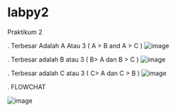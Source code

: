 # labpy2

Praktikum 2

. Terbesar Adalah A Atau 3 ( A  > B and A > C )
 ![image](https://user-images.githubusercontent.com/56407197/70549663-27d54c80-1ba7-11ea-845f-4a78df75720e.png)

. Terbesar adalah B atau 3 ( B> A dan B > C )
 ![image](https://user-images.githubusercontent.com/56407197/70549723-450a1b00-1ba7-11ea-954a-dc010aa40432.png)

. Terbesar adalah C atau 3 ( C> A dan C > B )
 ![image](https://user-images.githubusercontent.com/56407197/70549774-5ce19f00-1ba7-11ea-976f-5a606fd71282.png)



.  FLOWCHAT

![image](https://user-images.githubusercontent.com/56407197/70549851-771b7d00-1ba7-11ea-851f-4286325ef54e.png)
